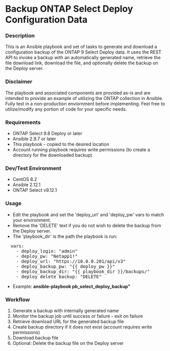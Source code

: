 # Backup ONTAP Select Deploy Configuration Data

### Description
This is an Ansible playbook and set of tasks to generate and download a configuration backup of the ONTAP 9 Select Deploy data. It uses the REST API to invoke a backup with an automatically generated name, retrieve the file download link, download the file, and optionally delete the backup on the Deploy server.

### Disclaimer
The playbook and associated components are provided as-is and are intended to provide an example of utilizing the ONTAP collection in Ansible. Fully test in a non-production enviornment before implementing. Feel free to utilize/modify any portion of code for your specific needs.

### Requirements
* ONTAP Select 9.8 Deploy or later
* Ansible 2.9.7 or later
* This playbook - copied to the desired location
* Account running playbook requires write permissions (to create a directory for the downloaded backup)

### Dev/Test Environment
* CentOS 8.2
* Ansible 2.12.1
* ONTAP Select v9.12.1

### Usage
* Edit the playbook and set the 'deploy_url' and 'deploy_pw' vars to match your environment. 
* Remove the 'DELETE' text if you do not wish to delete the backup from the Deploy server.
* The 'playbook_dir' is the path the playbook is run:

<pre>
  vars:
    - deploy_login: "admin"
    - deploy_pw: "Netapp1!"
    - deploy_url: "https://10.0.0.201/api/v3"
    - deploy_backup_pw: "{{ deploy_pw }}"
    - deploy_backup_dir: "{{ playbook_dir }}/backups/"
    - deploy_delete_backup: "DELETE"
</pre>

* Example: **ansible-playbook pb_select_deploy_backup"**

### Workflow
1. Generate a backup with internally generated name
2. Monitor the backup job until success or failure - exit on failure
3. Retrieve download URL for the generated backup file
4. Create backup directory if it does not exist (account requires write permissions)
5. Download backup file
6. Optional: Delete the backup file on the Deploy server
